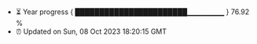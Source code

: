 - ⏳ Year progress { ███████████████████████▁▁▁▁▁▁▁ } 76.92 %
- ⏰ Updated on Sun, 08 Oct 2023 18:20:15 GMT

